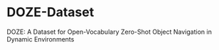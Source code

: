# DOZE-Dataset
DOZE: A Dataset for Open-Vocabulary Zero-Shot Object Navigation in Dynamic Environments
